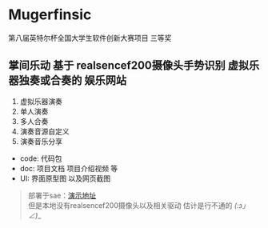 # Mugerfinsic
第八届英特尔杯全国大学生软件创新大赛项目 三等奖
## 掌间乐动 基于 realsencef200摄像头手势识别 虚拟乐器独奏或合奏的 娱乐网站

1. 虚拟乐器演奏
  1. 单人演奏
  2. 多人合奏
2. 演奏音源自定义
3. 演奏音乐分享

* code: 代码包
* doc: 项目文档 项目介绍视频 等
* UI: 界面原型图 以及网页截图

> 部署于sae：[演示地址](http://mugerfinsic.applinzi.com)  
但是本地没有realsencef200摄像头以及相关驱动 估计是行不通的 _(:з」∠)__


